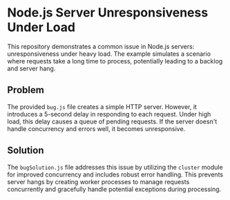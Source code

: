 # Node.js Server Unresponsiveness Under Load

This repository demonstrates a common issue in Node.js servers: unresponsiveness under heavy load.  The example simulates a scenario where requests take a long time to process, potentially leading to a backlog and server hang.

## Problem

The provided `bug.js` file creates a simple HTTP server.  However, it introduces a 5-second delay in responding to each request.  Under high load, this delay causes a queue of pending requests. If the server doesn't handle concurrency and errors well, it becomes unresponsive.

## Solution

The `bugSolution.js` file addresses this issue by utilizing the `cluster` module for improved concurrency and includes robust error handling. This prevents server hangs by creating worker processes to manage requests concurrently and gracefully handle potential exceptions during processing.